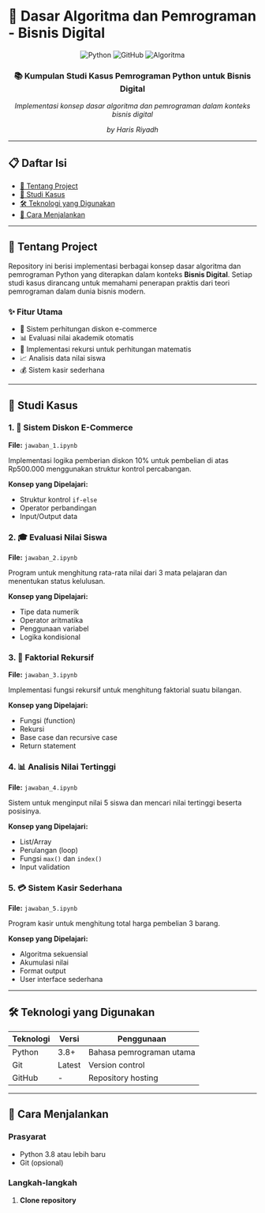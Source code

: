 # 🚀 Dasar Algoritma dan Pemrograman - Bisnis Digital

<div align="center">
  <img src="https://img.shields.io/badge/Python-3776AB?style=for-the-badge&logo=python&logoColor=white" alt="Python">
  <img src="https://img.shields.io/badge/GitHub-100000?style=for-the-badge&logo=github&logoColor=white" alt="GitHub">
  <img src="https://img.shields.io/badge/Algoritma-FF6B6B?style=for-the-badge&logo=code&logoColor=white" alt="Algoritma">
</div>

<div align="center">
  <h3>📚 Kumpulan Studi Kasus Pemrograman Python untuk Bisnis Digital</h3>
  <p><em>Implementasi konsep dasar algoritma dan pemrograman dalam konteks bisnis digital</em></p>
  <p><em>by Haris Riyadh</em></p>
</div>

---

## 📋 Daftar Isi

- [🎯 Tentang Project](#-tentang-project)
- [💼 Studi Kasus](#-studi-kasus)
- [🛠️ Teknologi yang Digunakan](#️-teknologi-yang-digunakan)
- [🚀 Cara Menjalankan](#-cara-menjalankan)

---

## 🎯 Tentang Project

Repository ini berisi implementasi berbagai konsep dasar algoritma dan pemrograman Python yang diterapkan dalam konteks **Bisnis Digital**. Setiap studi kasus dirancang untuk memahami penerapan praktis dari teori pemrograman dalam dunia bisnis modern.

### ✨ Fitur Utama
- 🔢 Sistem perhitungan diskon e-commerce
- 📊 Evaluasi nilai akademik otomatis
- 🔄 Implementasi rekursi untuk perhitungan matematis
- 📈 Analisis data nilai siswa
- 💰 Sistem kasir sederhana

---

## 💼 Studi Kasus

### 1. 🛒 **Sistem Diskon E-Commerce**
**File:** `jawaban_1.ipynb`

Implementasi logika pemberian diskon 10% untuk pembelian di atas Rp500.000 menggunakan struktur kontrol percabangan.

**Konsep yang Dipelajari:**
- Struktur kontrol `if-else`
- Operator perbandingan
- Input/Output data

### 2. 🎓 **Evaluasi Nilai Siswa**
**File:** `jawaban_2.ipynb`

Program untuk menghitung rata-rata nilai dari 3 mata pelajaran dan menentukan status kelulusan.

**Konsep yang Dipelajari:**
- Tipe data numerik
- Operator aritmatika
- Penggunaan variabel
- Logika kondisional

### 3. 🔢 **Faktorial Rekursif**
**File:** `jawaban_3.ipynb`

Implementasi fungsi rekursif untuk menghitung faktorial suatu bilangan.

**Konsep yang Dipelajari:**
- Fungsi (function)
- Rekursi
- Base case dan recursive case
- Return statement

### 4. 📊 **Analisis Nilai Tertinggi**
**File:** `jawaban_4.ipynb`

Sistem untuk menginput nilai 5 siswa dan mencari nilai tertinggi beserta posisinya.

**Konsep yang Dipelajari:**
- List/Array
- Perulangan (loop)
- Fungsi `max()` dan `index()`
- Input validation

### 5. 💳 **Sistem Kasir Sederhana**
**File:** `jawaban_5.ipynb`

Program kasir untuk menghitung total harga pembelian 3 barang.

**Konsep yang Dipelajari:**
- Algoritma sekuensial
- Akumulasi nilai
- Format output
- User interface sederhana

---

## 🛠️ Teknologi yang Digunakan

<div align="center">
  
| Teknologi | Versi | Penggunaan |
|-----------|-------|------------|
| Python | 3.8+ | Bahasa pemrograman utama |
| Git | Latest | Version control |
| GitHub | - | Repository hosting |

</div>

---

## 🚀 Cara Menjalankan

### Prasyarat
- Python 3.8 atau lebih baru
- Git (opsional)

### Langkah-langkah

1. **Clone repository**
